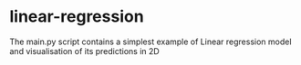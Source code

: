 # linear-regression
The main.py script contains a simplest example of Linear regression model and visualisation of its predictions in 2D
